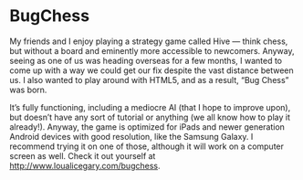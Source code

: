 BugChess
========

My friends and I enjoy playing a strategy game called Hive — think chess, but without a board and eminently more accessible to newcomers. Anyway, seeing as one of us was heading overseas for a few months, I wanted to come up with a way we could get our fix despite the vast distance between us. I also wanted to play around with HTML5, and as a result, “Bug Chess” was born.

It’s fully functioning, including a mediocre AI (that I hope to improve upon), but doesn’t have any sort of tutorial or anything (we all know how to play it already!). Anyway, the game is optimized for iPads and newer generation Android devices with good resolution, like the Samsung Galaxy. I recommend trying it on one of those, although it will work on a computer screen as well. Check it out yourself at http://www.loualicegary.com/bugchess.
